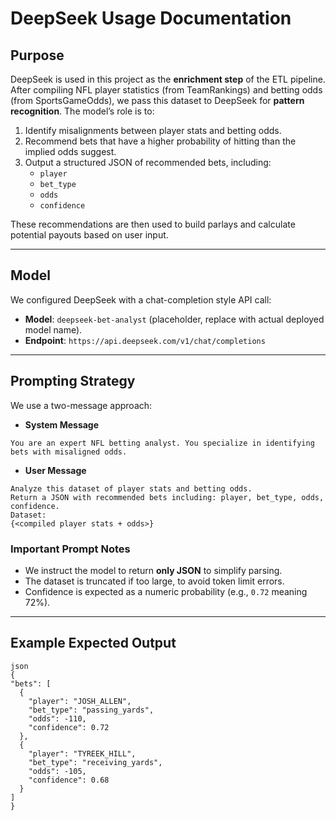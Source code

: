 # DeepSeek Usage Documentation

## Purpose
DeepSeek is used in this project as the **enrichment step** of the ETL pipeline. After compiling NFL player statistics (from TeamRankings) and betting odds (from SportsGameOdds), we pass this dataset to DeepSeek for **pattern recognition**. The model’s role is to:

1. Identify misalignments between player stats and betting odds.  
2. Recommend bets that have a higher probability of hitting than the implied odds suggest.  
3. Output a structured JSON of recommended bets, including:
   - `player`
   - `bet_type`
   - `odds`
   - `confidence`

These recommendations are then used to build parlays and calculate potential payouts based on user input.

---

## Model
We configured DeepSeek with a chat-completion style API call:

- **Model**: `deepseek-bet-analyst` (placeholder, replace with actual deployed model name).
- **Endpoint**: `https://api.deepseek.com/v1/chat/completions`

---

## Prompting Strategy
We use a two-message approach:

- **System Message**
```
You are an expert NFL betting analyst. You specialize in identifying bets with misaligned odds.
```

- **User Message**
```
Analyze this dataset of player stats and betting odds.
Return a JSON with recommended bets including: player, bet_type, odds, confidence.
Dataset:
{<compiled player stats + odds>}
```

### Important Prompt Notes
- We instruct the model to return **only JSON** to simplify parsing.  
- The dataset is truncated if too large, to avoid token limit errors.  
- Confidence is expected as a numeric probability (e.g., `0.72` meaning 72%).  

---
## Example Expected Output
```
json
{
"bets": [
  {
    "player": "JOSH_ALLEN",
    "bet_type": "passing_yards",
    "odds": -110,
    "confidence": 0.72
  },
  {
    "player": "TYREEK_HILL",
    "bet_type": "receiving_yards",
    "odds": -105,
    "confidence": 0.68
  }
]
}
```

